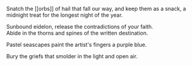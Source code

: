 Snatch the [[orbs]] of hail that fall our way, and keep them as a snack, a midnight treat for the longest night of the year.  
  
Sunbound eidelon, release the contradictions of your faith.  
Abide in the thorns and spines of the written destination.  
  
Pastel seascapes paint the artist's fingers a purple blue.  
  
Bury the griefs that smolder in the light and open air.